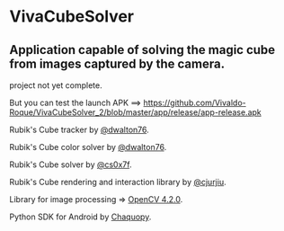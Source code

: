
# VivaCubeSolver

## Application capable of solving the magic cube from images captured by the camera.

project not yet complete.<br />

But you can test the launch APK ==> https://github.com/Vivaldo-Roque/VivaCubeSolver_2/blob/master/app/release/app-release.apk <br />

Rubik's Cube tracker by [@dwalton76](https://github.com/dwalton76/rubiks-cube-tracker).<br />

Rubik's Cube color solver by [@dwalton76](https://github.com/dwalton76/rubiks-color-resolver).<br />

Rubik's Cube solver by [@cs0x7f](https://github.com/cs0x7f/min2phase).<br />

Rubik's Cube rendering and interaction library by [@cjurjiu](https://github.com/cjurjiu/AnimCubeAndroid).<br />

Library for image processing => [OpenCV 4.2.0](https://sourceforge.net/projects/opencvlibrary/files/4.2.0/opencv-4.2.0-android-sdk.zip/download).<br />

Python SDK for Android by [Chaquopy](https://chaquo.com/chaquopy/).<br />

